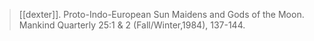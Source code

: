 > [[dexter]]. Proto-Indo-European Sun Maidens and Gods of the Moon. Mankind Quarterly 25:1 & 2 (Fall/Winter,1984), 137-144.